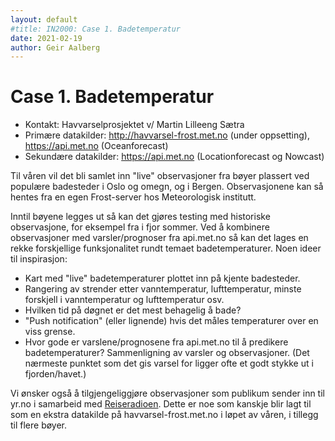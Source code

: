 ```yaml
---
layout: default
#title: IN2000: Case 1. Badetemperatur
date: 2021-02-19
author: Geir Aalberg
---
```


# Case 1. Badetemperatur


* Kontakt: Havvarselprosjektet v/ Martin Lilleeng Sætra
* Primære datakilder: http://havvarsel-frost.met.no (under oppsetting), https://api.met.no (Oceanforecast)
* Sekundære datakilder: https://api.met.no (Locationforecast og Nowcast)

Til våren vil det bli samlet inn "live" observasjoner fra bøyer plassert ved populære
badesteder i Oslo og omegn, og i Bergen. Observasjonene kan så hentes
fra en egen Frost-server hos Meteorologisk institutt.

Inntil bøyene legges ut så kan det gjøres testing med historiske observasjone,
for eksempel fra i fjor sommer. Ved å kombinere observasjoner med
varsler/prognoser fra api.met.no så kan det lages en rekke forskjellige
funksjonalitet rundt temaet badetemperaturer. Noen ideer til inspirasjon:

 - Kart med "live" badetemperaturer plottet inn på kjente badesteder.
 - Rangering av strender etter vanntemperatur, lufttemperatur, minste forskjell i vanntemperatur og lufttemperatur osv.
 - Hvilken tid på døgnet er det mest behagelig å bade?
 - "Push notification" (eller lignende) hvis det måles temperaturer over en viss grense.
 - Hvor gode er varslene/prognosene fra api.met.no til å predikere badetemperaturer? Sammenligning av varsler og observasjoner. (Det nærmeste punktet som det gis varsel for ligger ofte et godt stykke ut i fjorden/havet.)

Vi ønsker også å tilgjengeliggjøre observasjoner som publikum sender
inn til yr.no i samarbeid med
[Reiseradioen](https://www.yr.no/nb/badetemperaturer​). Dette er noe som kanskje
blir lagt til som en ekstra datakilde på havvarsel-frost.met.no i løpet av
våren, i tillegg til flere bøyer.

